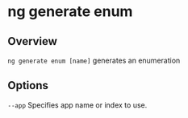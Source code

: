 <!-- Links in /docs/documentation should NOT have `.md` at the end, because they end up in our wiki at release. -->

# ng generate enum

## Overview
`ng generate enum [name]` generates an enumeration

## Options
`--app` Specifies app name or index to use.

